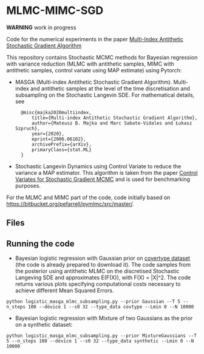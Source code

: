 # MLMC-MIMC-SGD

**WARNING** work in progress

Code for the numerical experiments in the paper [Multi-Index Antithetic Stochastic Gradient Algorithm](https://arxiv.org/abs/2006.06102?utm_source=feedburner&utm_medium=feed&utm_campaign=Feed%253A+arxiv%252FQSXk+%2528ExcitingAds%2521+cs+updates+on+arXiv.org%2529)


This repository contains Stochastic MCMC methods for Bayesian regression with variance reduction (MLMC with antithetic samples, MIMC with antithetic samples, control variate using MAP estimate) using Pytorch:
- MASGA (Multi-index Antithetic Stochastic Gradient Algorithm). Multi-index and antithetic samples at the level of the time discretisation and subsampling on the Stochastic Langevin SDE. 
For mathematical details, see

        @misc{majka2020multiindex,
            title={Multi-index Antithetic Stochastic Gradient Algorithm},
            author={Mateusz B. Majka and Marc Sabate-Vidales and Łukasz Szpruch},
            year={2020},
            eprint={2006.06102},
            archivePrefix={arXiv},
            primaryClass={stat.ML}
        }

- Stochastic Langevin Dynamics using Control Variate to reduce the variance a MAP estimator. This algorithm is taken from the paper [Control Variates for Stochastic Gradient MCMC](https://arxiv.org/abs/1706.05439) and is used for benchmarking purposes. 


For the MLMC and MIMC part of the code, code initially based on https://bitbucket.org/pefarrell/pymlmc/src/master/.

## Files

## Running the code
- Bayesian logistic regression with Gaussian prior on [covertype dataset](https://archive.ics.uci.edu/ml/datasets/covertype) (the code is already prepared to download it). The code samples from the posterior using antithetic MLMC on the discretised Stochastic Langeving SDE and approximates E(F(X)), with F(X) = |X|^2. The code returns various plots specifying computational costs necessary to achieve different Mean Squared Errors. 
```
python logistic_masga_mlmc_subsampling.py --prior Gaussian --T 5 --n_steps 100 --device 1 --s0 32 --type_data covtype --Lmin 0 --N 10000
```
- Bayesian logistic regression with Mixture of two Gaussians as the prior on a synthetic dataset:
```
python logistic_masga_mlmc_subsampling.py --prior MixtureGaussians --T 5 --n_steps 100 --device 1 --s0 32 --type_data synthetic --Lmin 0 --N 10000
```


